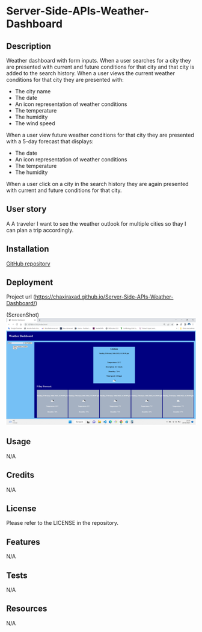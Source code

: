 # Server-Side-APIs-Weather-Dashboard

 ## Description

Weather dashboard with form inputs. When a user searches for a city they are presented with current and future conditions for that city and that city is added to the search history. When a user views the current weather conditions for that city they are presented with:

- The city name
- The date
- An icon representation of weather conditions
- The temperature
- The humidity
- The wind speed

When a user view future weather conditions for that city they are presented with a 5-day forecast that displays:

- The date
- An icon representation of weather conditions
- The temperature
- The humidity

When a user click on a city in the search history they are again presented with current and future conditions for that city.

## User story

A A traveler I want to see the weather outlook for multiple cities
so thay I can plan a trip accordingly.

## Installation
[GitHub repository](https://github.com/Chaxiraxad/Server-Side-APIs-Weather-Dashboard.git)


## Deployment
Project url (https://chaxiraxad.github.io/Server-Side-APIs-Weather-Dashboard/)

(ScreenShot) ![Module 8 Server-Side APIs: Weather Dashboard](./deployed%20app.png)

## Usage
N/A

## Credits
N/A


## License
Please refer to the LICENSE in the repository.


## Features
N/A


## Tests
N/A

## Resources
N/A